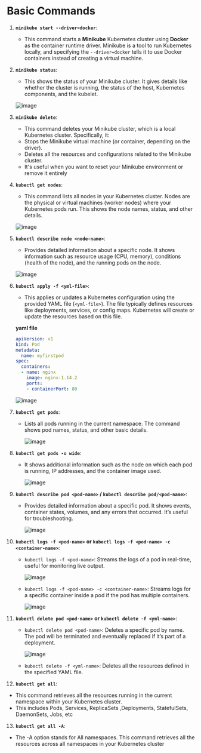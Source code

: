 # Basic Commands

1. **`minikube start --driver=docker`**:

   - This command starts a **Minikube** Kubernetes cluster using **Docker** as the container runtime driver. Minikube is a tool to run Kubernetes locally, and specifying the `--driver=docker` tells it to use Docker containers instead of creating a virtual machine.

2. **`minikube status`**:

   - This shows the status of your Minikube cluster. It gives details like whether the cluster is running, the status of the host, Kubernetes components, and the kubelet.

   ![image](https://github.com/user-attachments/assets/dda33c11-3dc8-4bba-aaac-21f546e32eae)

3. **`minikube delete`**:

   - This command deletes your Minikube cluster, which is a local Kubernetes cluster. Specifically, it:
   - Stops the Minikube virtual machine (or container, depending on the driver).
   - Deletes all the resources and configurations related to the Minikube cluster.
   - It's useful when you want to reset your Minikube environment or remove it entirely

4. **`kubectl get nodes`**:

   - This command lists all nodes in your Kubernetes cluster. Nodes are the physical or virtual machines (worker nodes) where your Kubernetes pods run. This shows the node names, status, and other details.

   ![image](https://github.com/user-attachments/assets/1b54d3e6-f363-409f-ba4c-ae49c3d08dd3)

5. **`kubectl describe node <node-name>`**:

   - Provides detailed information about a specific node. It shows information such as resource usage (CPU, memory), conditions (health of the node), and the running pods on the node. 

   ![image](https://github.com/user-attachments/assets/f6b742b1-7f3b-4506-a68b-a09fd16ec266)

6. **`kubectl apply -f <yml-file>`**:

   - This applies or updates a Kubernetes configuration using the provided YAML file (`<yml-file>`). The file typically defines resources like deployments, services, or config maps. Kubernetes will create or update the resources based on this file.

   **yaml file**
   
   ```yaml
   apiVersion: v1
   kind: Pod
   metadata:
     name: myfirstpod
   spec:
     containers:
     - name: nginx
       image: nginx:1.14.2
       ports:
       - containerPort: 80
   ```

      ![image](https://github.com/user-attachments/assets/6fc9c14a-88f0-4ad7-96b7-268ddb3c2b3c)

6. **`kubectl get pods`**:

   - Lists all pods running in the current namespace. The command shows pod names, status, and other basic details.

      ![image](https://github.com/user-attachments/assets/28429a1f-5b04-49e0-9b8a-24a116130523)

7. **`kubectl get pods -o wide`**:

   - It shows additional information such as the node on which each pod is running, IP addresses, and the container image used.

      ![image](https://github.com/user-attachments/assets/9cbfaafa-526b-4827-927f-ec9439112292)

8. **`kubectl describe pod <pod-name>` / `kubectl describe pod/<pod-name>`**:

   - Provides detailed information about a specific pod. It shows events, container states, volumes, and any errors that occurred. It’s useful for troubleshooting. 

      ![image](https://github.com/user-attachments/assets/a7279272-d05b-4876-9159-c13a5784d07d)

9. **`kubectl logs -f <pod-name>` or `kubectl logs -f <pod-name> -c <container-name>`**:

   - `kubectl logs -f <pod-name>`: Streams the logs of a pod in real-time, useful for monitoring live output.
     
      ![image](https://github.com/user-attachments/assets/68a1ea9e-0459-4fe6-9c2d-0433d686e78a)
     
   - `kubectl logs -f <pod-name> -c <container-name>`: Streams logs for a specific container inside a pod if the pod has multiple containers.
     
      ![image](https://github.com/user-attachments/assets/ded2d28b-b7b3-44f5-9785-e02295805d4f)

  
10. **`kubectl delete pod <pod-name>` or `kubectl delete -f <yml-name>`**:

    - `kubectl delete pod <pod-name>`: Deletes a specific pod by name. The pod will be terminated and eventually replaced if it’s part of a deployment.
      
      ![image](https://github.com/user-attachments/assets/c8b398a5-a717-4c02-b2e5-94591bb9a35f)

    - `kubectl delete -f <yml-name>`: Deletes all the resources defined in the specified YAML file.
   
11. **`kubectl get all`**:

   - This command retrieves all the resources running in the current namespace within your Kubernetes cluster.
   - This includes Pods, Services, ReplicaSets ,Deployments, StatefulSets, DaemonSets, Jobs, etc

13. **`kubectl get all -A`**:

   - The -A option stands for All namespaces. This command retrieves all the resources across all namespaces in your Kubernetes cluster
   
